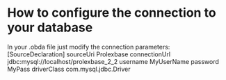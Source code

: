 # How to configure the connection to your database
In your .obda file just modify the connection parameters:
[SourceDeclaration]
sourceUri	Prolexbase
connectionUrl	jdbc:mysql://localhost/prolexbase_2_2
username	MyUserName
password	MyPass
driverClass	com.mysql.jdbc.Driver
